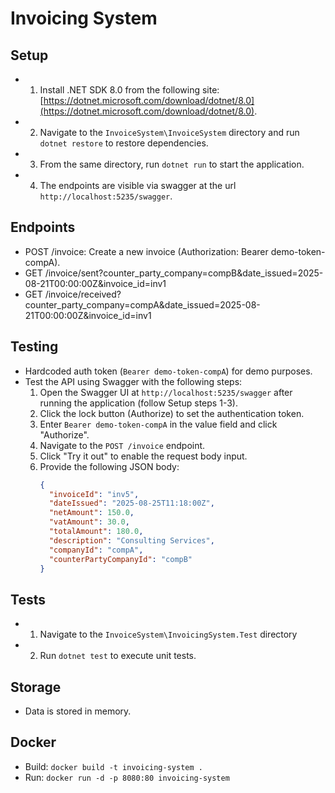 # Invoicing System

## Setup
- 1) Install .NET SDK 8.0 from the following site: [https://dotnet.microsoft.com/download/dotnet/8.0](https://dotnet.microsoft.com/download/dotnet/8.0).
- 2) Navigate to the `InvoiceSystem\InvoiceSystem` directory and run `dotnet restore` to restore dependencies.
- 3) From the same directory, run `dotnet run` to start the application.
- 4) The endpoints are visible via swagger at the url `http://localhost:5235/swagger`.

## Endpoints
- POST /invoice: Create a new invoice (Authorization: Bearer demo-token-compA).
- GET /invoice/sent?counter_party_company=compB&date_issued=2025-08-21T00:00:00Z&invoice_id=inv1
- GET /invoice/received?counter_party_company=compA&date_issued=2025-08-21T00:00:00Z&invoice_id=inv1

## Testing
- Hardcoded auth token (`Bearer demo-token-compA`) for demo purposes.
- Test the API using Swagger with the following steps:
  1. Open the Swagger UI at `http://localhost:5235/swagger` after running the application (follow Setup steps 1-3).
  2. Click the lock button (Authorize) to set the authentication token.
  3. Enter `Bearer demo-token-compA` in the value field and click "Authorize".
  4. Navigate to the `POST /invoice` endpoint.
  5. Click "Try it out" to enable the request body input.
  6. Provide the following JSON body:
     ```json
     {
       "invoiceId": "inv5",
       "dateIssued": "2025-08-25T11:18:00Z",
       "netAmount": 150.0,
       "vatAmount": 30.0,
       "totalAmount": 180.0,
       "description": "Consulting Services",
       "companyId": "compA",
       "counterPartyCompanyId": "compB"
     }

## Tests
- 1) Navigate to the `InvoiceSystem\InvoicingSystem.Test` directory
- 2) Run `dotnet test` to execute unit tests.

## Storage
- Data is stored in memory.

## Docker
- Build: `docker build -t invoicing-system .`
- Run: `docker run -d -p 8080:80 invoicing-system`

